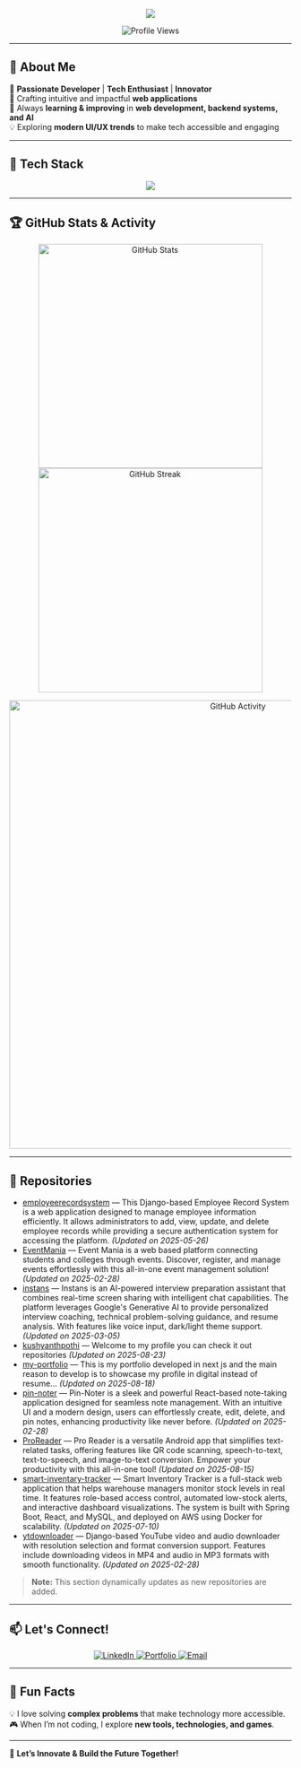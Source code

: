 <!-- Profile Banner with Typing Animation -->
<p align="center">
  <img src="https://readme-typing-svg.herokuapp.com?font=Fira+Code&size=30&duration=4000&pause=1000&color=36BCF7&center=true&vCenter=true&width=700&height=60&lines=%F0%9F%91%8B+Hey+there!+I'm+Kushyanth+Pothineni;%E2%9A%A1+Passionate+Full-Stack+Developer;%F0%9F%9A%80+Building+Innovative+Tech+Solutions!" />
</p>

<p align="center">
  <img src="https://komarev.com/ghpvc/?username=kushyanthpothi&label=Profile%20Views&color=0e75b6&style=flat-square" alt="Profile Views" />
</p>

---

## 🚀 **About Me**
🎯 **Passionate Developer** | **Tech Enthusiast** | **Innovator**  
🔭 Crafting intuitive and impactful **web applications**  
🌱 Always **learning & improving** in **web development, backend systems, and AI**  
💡 Exploring **modern UI/UX trends** to make tech accessible and engaging  

---

## 🎨 **Tech Stack**
<p align="center">
  <img src="https://skillicons.dev/icons?i=react,html,css,js,ts,python,django,nodejs,express,mysql,firebase,git,github,figma" />
</p>

---

## 🏆 **GitHub Stats & Activity**

<p align="center">
  <img src="https://github-readme-stats.vercel.app/api?username=kushyanthpothi&show_icons=true&theme=modern&include_all_commits=true&count_private=true" width="400px" alt="GitHub Stats"/>
  <img src="https://github-readme-streak-stats.herokuapp.com?user=kushyanthpothi&theme=modern&hide_border=false" width="400px" alt="GitHub Streak"/>
</p>

<p align="center">
  <img src="https://github-readme-activity-graph.vercel.app/graph?username=kushyanthpothi&theme=react-dark&hide_border=true&area=true" width="800px" alt="GitHub Activity"/>
</p>

---

## 📂 **Repositories**
<!--START_SECTION:repo_list-->

- [employeerecordsystem](https://github.com/kushyanthpothi/employeerecordsystem) — This Django-based Employee Record System is a web application designed to manage employee information efficiently. It allows administrators to add, view, update, and delete employee records while providing a secure authentication system for accessing the platform. *(Updated on 2025-05-26)*
- [EventMania](https://github.com/kushyanthpothi/EventMania) — Event Mania is a web based platform connecting students and colleges through events. Discover, register, and manage events effortlessly with this all-in-one event management solution! *(Updated on 2025-02-28)*
- [instans](https://github.com/kushyanthpothi/instans) — Instans is an AI-powered interview preparation assistant that combines real-time screen sharing with intelligent chat capabilities. The platform leverages Google's Generative AI to provide personalized interview coaching, technical problem-solving guidance, and resume analysis. With features like voice input, dark/light theme support. *(Updated on 2025-03-05)*
- [kushyanthpothi](https://github.com/kushyanthpothi/kushyanthpothi) — Welcome to my profile you can check it out repositories  *(Updated on 2025-08-23)*
- [my-portfolio](https://github.com/kushyanthpothi/my-portfolio) — This is my portfolio developed in next js and the main reason to develop is to showcase my profile in digital instead of resume... *(Updated on 2025-08-18)*
- [pin-noter](https://github.com/kushyanthpothi/pin-noter) — Pin-Noter is a sleek and powerful React-based note-taking application designed for seamless note management. With an intuitive UI and a modern design, users can effortlessly create, edit, delete, and pin notes, enhancing productivity like never before. *(Updated on 2025-02-28)*
- [ProReader](https://github.com/kushyanthpothi/ProReader) — Pro Reader is a versatile Android app that simplifies text-related tasks, offering features like QR code scanning, speech-to-text, text-to-speech, and image-to-text conversion. Empower your productivity with this all-in-one tool! *(Updated on 2025-08-15)*
- [smart-inventary-tracker](https://github.com/kushyanthpothi/smart-inventary-tracker) — Smart Inventory Tracker is a full-stack web application that helps warehouse managers monitor stock levels in real time. It features role-based access control, automated low-stock alerts, and interactive dashboard visualizations. The system is built with Spring Boot, React, and MySQL, and deployed on AWS using Docker for scalability. *(Updated on 2025-07-10)*
- [ytdownloader](https://github.com/kushyanthpothi/ytdownloader) — Django-based YouTube video and audio downloader with resolution selection and format conversion support. Features include downloading videos in MP4 and audio in MP3 formats with smooth functionality. *(Updated on 2025-02-28)*
<!--END_SECTION:repo_list-->

> **Note:** This section dynamically updates as new repositories are added.

---

## 📫 **Let's Connect!**
<p align="center">
  <a href="https://www.linkedin.com/in/kushyanth-pothineni/">
    <img src="https://img.shields.io/badge/LinkedIn-blue?style=for-the-badge&logo=linkedin" alt="LinkedIn" />
  </a>
  <a href="https://kushyanth-portfolio.web.app/">
    <img src="https://img.shields.io/badge/Website-Portfolio-blueviolet?style=for-the-badge&logo=google-chrome" alt="Portfolio" />
  </a>
  <a href="mailto:kushyanthpothineni2003@gmail.com">
    <img src="https://img.shields.io/badge/Email-Gmail-red?style=for-the-badge&logo=gmail" alt="Email" />
  </a>
</p>

---

## 🎨 **Fun Facts**
💡 I love solving **complex problems** that make technology more accessible.  
🎮 When I’m not coding, I explore **new tools, technologies, and games**.  

---

🚀 **Let’s Innovate & Build the Future Together!**
